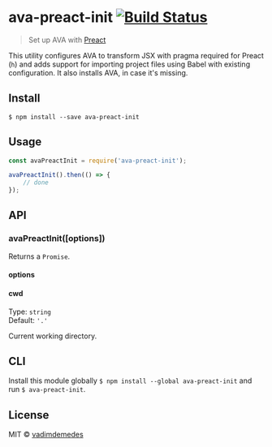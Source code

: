 # ava-preact-init [![Build Status](https://travis-ci.org/avajs/ava-preact-init.svg?branch=master)](https://travis-ci.org/avajs/ava-preact-init)

> Set up AVA with [Preact](https://github.com/developit/preact)

This utility configures AVA to transform JSX with pragma required for Preact (`h`) and adds support for importing project files using Babel with existing configuration.
It also installs AVA, in case it's missing.


## Install

```
$ npm install --save ava-preact-init
```


## Usage

```js
const avaPreactInit = require('ava-preact-init');

avaPreactInit().then(() => {
	// done
});
```


## API

### avaPreactInit([options])

Returns a `Promise`.

#### options

#### cwd

Type: `string`<br>
Default: `'.'`

Current working directory.


## CLI

Install this module globally `$ npm install --global ava-preact-init` and run `$ ava-preact-init`.


## License

MIT © [vadimdemedes](https://github.com/vadimdemedes)
